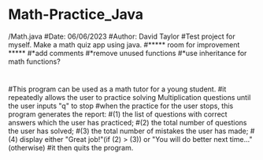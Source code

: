 # Math-Practice_Java

/Math.java
#Date: 06/06/2023
#Author: David Taylor
#Test project for myself. Make a math quiz app using java.
#***** room for improvement *****
#*add comments
#*remove unused functions
#*use inheritance for math functions?
#
#This program can be used as a math tutor for a young student.
#it repeatedly allows the user to practice solving Multiplication questions until the user inputs "q" to stop
#when the practice for the user stops, this program generates the report:
#(1) the list of questions with correct answers which the user has practiced;
#(2) the total number of questions the user has solved;
#(3) the total number of mistakes the user has made;
#(4) display either "Great job!"(if (2) > (3)) or "You will do better next time..." (otherwise)
#it then quits the program.
